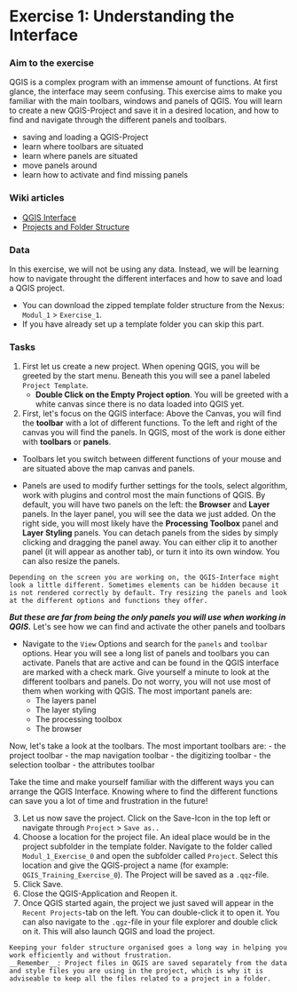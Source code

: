# Exercise 1: Understanding the Interface

### Aim to the exercise

QGIS is a complex program with an immense amount of functions. At first glance, the interface may seem confusing. This exercise aims to make you familiar with the main toolbars, windows and panels of QGIS. You will learn to create a new QGIS-Project and save it in a desired location, and how to find and navigate through the different panels and toolbars.

- saving and loading a QGIS-Project
- learn where toolbars are situated
- learn where panels are situated
- move panels around
- learn how to activate and find missing panels


### Wiki articles

- [QGIS Interface](gis-training-resource-center\content\Wiki\en_qgis_interface_wiki.md)
- [Projects and Folder Structure](gis-training-resource-center\content\Wiki\en_qgis_projects_folder_structure_wiki.md)

### Data

In this exercise, we will not be using any data. Instead, we will be learning how to navigate throught the different interfaces and how to save and load a QGIS project.
- You can download the zipped template folder structure from the Nexus: `Modul_1` > `Exercise_1`. 
- If you have already set up a template folder you can skip this part. 

### Tasks

1. First let us create a new project. When opening QGIS, you will be greeted by the start menu. Beneath this you will see a panel labeled `Project Template`. 
    - __Double Click on the Empty Project option__. You will be greeted with a white canvas since there is no data loaded into QGIS yet. 
2. First, let's focus on the QGIS interface: Above the Canvas, you will find the __toolbar__ with a lot of different functions. To the left and right of the canvas you will find the panels. 
In QGIS, most of the work is done either with __toolbars__ or __panels__. 
- Toolbars let you switch between different functions of your mouse and are situated above the map canvas and panels. 

- Panels are used to modify further settings for the tools, select algorithm, work with plugins and control most the main functions of QGIS. By default, you will have two panels on the left: the __Browser__ and __Layer__ panels. In the layer panel, you will see the data we just added. On the right side, you will most likely have the __Processing Toolbox__ panel and __Layer Styling__ panels. You can detach panels from the sides by simply clicking and dragging the panel away. You can either clip it to another panel (it will appear as another tab), or turn it into its own window. 
You can also resize the panels.

```{TIP}
Depending on the screen you are working on, the QGIS-Interface might look a little different. Sometimes elements can be hidden because it is not rendered correctly by default. Try resizing the panels and look at the different options and functions they offer. 
```

___But these are far from being the only panels you will use when working in QGIS.___ Let's see how we can find and activate the other panels and toolbars

- Navigate to the `View` Options and search for the `panels` and `toolbar` options. Hear you will see a long list of panels and toolbars you can activate. Panels that are active and can be found in the QGIS interface are marked with a check mark. Give yourself a minute to look at the different toolbars and panels. Do not worry, you will not use most of them when working with QGIS. The most important panels are: 
    - The layers panel
    - The layer styling
    - The processing toolbox
    - The browser

Now, let's take a look at the toolbars. The most important toolbars are:
    - the project toolbar
    - the map navigation toolbar
    - the digitizing toolbar
    - the selection toolbar
    - the attributes toolbar

Take the time and make yourself familiar with the different ways you can arrange the QGIS Interface. Knowing where to find the different functions can save you a lot of time and frustration in the future!

3. Let us now save the project. Click on the Save-Icon in the top left or navigate through `Project` > `Save as..`
4. Choose a location for the project file. An ideal place would be in the project subfolder in the template folder. Navigate to the folder called `Modul_1_Exercise_0` and open the subfolder called `Project`. Select this location and give the QGIS-project a name (for example: `QGIS_Training_Exercise_0`). The Project will be saved as a `.qqz`-file.
5. Click Save.
6. Close the QGIS-Application and Reopen it.
7. Once QGIS started again, the project we just saved will appear in the `Recent Projects`-tab on the left. You can double-click it to open it. You can also navigate to the `.qgz`-file in your file explorer and double click on it. This will also launch QGIS and load the project. 

```{Tip}
Keeping your folder structure organised goes a long way in helping you work efficiently and without frustration.
__Remember__: Project files in QGIS are saved separately from the data and style files you are using in the project, which is why it is adviseable to keep all the files related to a project in a folder.
```